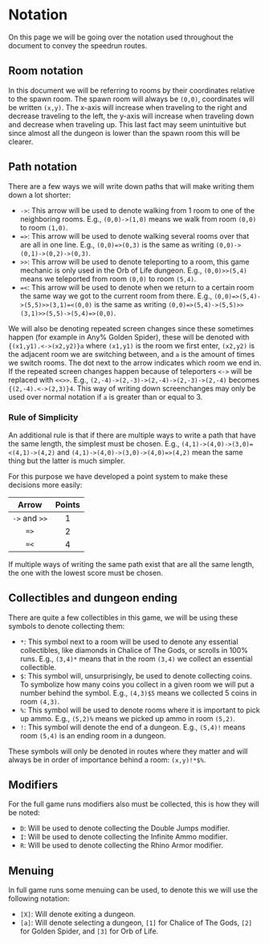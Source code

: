 # Notation

On this page we will be going over the notation used throughout the document to convey the speedrun routes.

## Room notation

In this document we will be referring to rooms by their coordinates relative to the spawn room. The spawn room will always be `(0,0)`, coordinates will be written `(x,y)`. The x-axis will increase when traveling to the right and decrease traveling to the left, the y-axis will increase when traveling down and decrease when traveling up. This last fact may seem unintuitive but since almost all the dungeon is lower than the spawn room this will be clearer.

## Path notation

There are a few ways we will write down paths that will make writing them down a lot shorter:

* `->`: This arrow will be used to denote walking from 1 room to one of the neighboring rooms. E.g., `(0,0)->(1,0)` means we walk from room `(0,0)` to room `(1,0)`.
* `=>`: This arrow will be used to denote walking several rooms over that are all in one line. E.g., `(0,0)=>(0,3)` is the same as writing `(0,0)->(0,1)->(0,2)->(0,3)`.
* `>>`: This arrow will be used to denote teleporting to a room, this game mechanic is only used in the Orb of Life dungeon. E.g., `(0,0)>>(5,4)` means we teleported from room `(0,0)` to room `(5,4)`.
* `=<`: This arrow will be used to denote when we return to a certain room the same way we got to the current room from there. E.g., `(0,0)=>(5,4)->(5,5)>>(3,1)=<(0,0)` is the same as writing `(0,0)=>(5,4)->(5,5)>>(3,1)>>(5,5)->(5,4)=>(0,0)`.

We will also be denoting repeated screen changes since these sometimes happen \(for example in Any% Golden Spider\), these will be denoted with `{(x1,y1).<->(x2,y2)}a` where `(x1,y1)` is the room we first enter, `(x2,y2)` is the adjacent room we are switching between, and `a` is the amount of times we switch rooms. The dot next to the arrow indicates which room we end in. If the repeated screen changes happen because of teleporters `<->` will be replaced with `<<>>`. E.g., `(2,-4)->(2,-3)->(2,-4)->(2,-3)->(2,-4)` becomes `{(2,-4).<->(2,3)}4`. This way of writing down screenchanges may only be used over normal notation if `a` is greater than or equal to 3.

### Rule of Simplicity

An additional rule is that if there are multiple ways to write a path that have the same length, the simplest must be chosen. E.g., `(4,1)->(4,0)->(3,0)=<(4,1)->(4,2)` and `(4,1)->(4,0)->(3,0)->(4,0)=>(4,2)` mean the same thing but the latter is much simpler.

For this purpose we have developed a point system to make these decisions more easily:

| Arrow | Points |
| :---: | :---: |
| `->` and `>>` | 1 |
| `=>` | 2 |
| `=<` | 4 |

If multiple ways of writing the same path exist that are all the same length, the one with the lowest score must be chosen.

## Collectibles and dungeon ending

There are quite a few collectibles in this game, we will be using these symbols to denote collecting them:

* `*`: This symbol next to a room will be used to denote any essential collectibles, like diamonds in Chalice of The Gods, or scrolls in 100% runs. E.g., `(3,4)*` means that in the room `(3,4)` we collect an essential collectible.
* `$`: This symbol will, unsurprisingly, be used to denote collecting coins. To symbolize how many coins you collect in a given room we will put a number behind the symbol. E.g., `(4,3)$5` means we collected 5 coins in room `(4,3)`.
* `%`: This symbol will be used to denote rooms where it is important to pick up ammo. E.g., `(5,2)%` means we picked up ammo in room `(5,2)`.
* `!`: This symbol will denote the end of a dungeon. E.g., `(5,4)!` means room `(5,4)` is an ending room in a dungeon.

These symbols will only be denoted in routes where they matter and will always be in order of importance behind a room: `(x,y)!*$%`.

## Modifiers

For the full game runs modifiers also must be collected, this is how they will be noted:

* `D`: Will be used to denote collecting the Double Jumps modifier.
* `I`: Will be used to denote collecting the Infinite Ammo modifier.
* `R`: Will be used to denote collecting the Rhino Armor modifier.

## Menuing

In full game runs some menuing can be used, to denote this we will use the following notation:

* `[X]`: Will denote exiting a dungeon.
* `[a]`: Will denote selecting a dungeon, `[1]` for Chalice of The Gods, `[2]` for Golden Spider, and `[3]` for Orb of Life.

